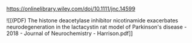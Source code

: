 
https://onlinelibrary.wiley.com/doi/10.1111/jnc.14599

![[(PDF) The histone deacetylase inhibitor nicotinamide exacerbates neurodegeneration in the lactacystin rat model of Parkinson's disease - 2018 - Journal of Neurochemistry - Harrison.pdf]]
